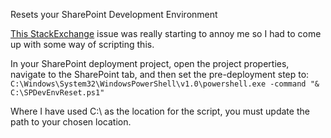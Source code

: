 Resets your SharePoint Development Environment

[This StackExchange](https://sharepoint.stackexchange.com/questions/23908/deploying-eventreceiver-project-with-target-of-webapplication-from-vs-fails-when/195200) issue was really starting to annoy me so I had to come up with some way of scripting this.

In your SharePoint deployment project, open the project properties, navigate to the SharePoint tab, and then set the pre-deployment step to:
`C:\Windows\System32\WindowsPowerShell\v1.0\powershell.exe -command "& C:\SPDevEnvReset.ps1"`

Where I have used C:\ as the location for the script, you must update the path to your chosen location.
